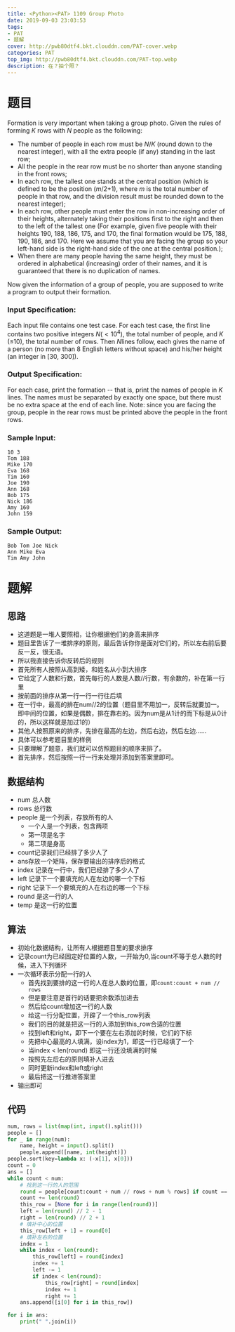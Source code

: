 ```yaml
---
title: <Python><PAT> 1109 Group Photo
date: 2019-09-03 23:03:53
tags:
- PAT
- 题解
cover: http://pwb80dtf4.bkt.clouddn.com/PAT-cover.webp
categories: PAT
top_img: http://pwb80dtf4.bkt.clouddn.com/PAT-top.webp
description: 在？拍个照？
---
```


# 题目

Formation is very important when taking a group photo. Given the rules of forming *K* rows with *N* people as the following:

- The number of people in each row must be *N*/*K* (round down to the nearest integer), with all the extra people (if any) standing in the last row;
- All the people in the rear row must be no shorter than anyone standing in the front rows;
- In each row, the tallest one stands at the central position (which is defined to be the position (*m*/2+1), where *m* is the total number of people in that row, and the division result must be rounded down to the nearest integer);
- In each row, other people must enter the row in non-increasing order of their heights, alternately taking their positions first to the right and then to the left of the tallest one (For example, given five people with their heights 190, 188, 186, 175, and 170, the final formation would be 175, 188, 190, 186, and 170. Here we assume that you are facing the group so your left-hand side is the right-hand side of the one at the central position.);
- When there are many people having the same height, they must be ordered in alphabetical (increasing) order of their names, and it is guaranteed that there is no duplication of names.

Now given the information of a group of people, you are supposed to write a program to output their formation.

### Input Specification:

Each input file contains one test case. For each test case, the first line contains two positive integers $N(<10^4)$, the total number of people, and *K* (≤10), the total number of rows. Then *N*lines follow, each gives the name of a person (no more than 8 English letters without space) and his/her height (an integer in [30, 300]).

### Output Specification:

For each case, print the formation -- that is, print the names of people in *K* lines. The names must be separated by exactly one space, but there must be no extra space at the end of each line. Note: since you are facing the group, people in the rear rows must be printed above the people in the front rows.

### Sample Input:

```in
10 3
Tom 188
Mike 170
Eva 168
Tim 160
Joe 190
Ann 168
Bob 175
Nick 186
Amy 160
John 159
```

### Sample Output:

```out
Bob Tom Joe Nick
Ann Mike Eva
Tim Amy John
```

# 题解

## 思路

+ 这道题是一堆人要照相，让你根据他们的身高来排序
+ 题目里告诉了一堆排序的原则，最后告诉你你是面对它们的，所以左右前后要反一反，很无语。
+ 所以我直接告诉你反转后的规则
+ 首先所有人按照从高到矮，和姓名从小到大排序
+ 它给定了人数和行数，首先每行的人数是人数//行数，有余数的，补在第一行里
+ 按前面的排序从第一行一行一行往后填
+ 在一行中，最高的排在num//2的位置（题目里不用加一，反转后就要加一。即中间的位置，如果是偶数，排在靠右的。因为num是从1计的而下标是从0计的，所以这样就是加过1的）
+ 其他人按照原来的排序，先排在最高的左边，然后右边，然后左边……
+ 具体可以参考题目里的样例
+ 只要理解了题意，我们就可以仿照题目的顺序来排了。
+ 首先排序，然后按照一行一行来处理并添加到答案里即可。

## 数据结构

+ num 总人数
+ rows 总行数
+ people 是一个列表，存放所有的人
  + 一个人是一个列表，包含两项
  + 第一项是名字
  + 第二项是身高
+ count记录我们已经排了多少人了
+ ans存放一个矩阵，保存要输出的排序后的格式
+ index 记录在一行中，我们已经排了多少人了
+ left 记录下一个要填充的人在左边的哪一个下标
+ right 记录下一个要填充的人在右边的哪一个下标
+ round 是这一行的人
+ temp 是这一行的位置

## 算法

+ 初始化数据结构，让所有人根据题目里的要求排序
+ 记录count为已经固定好位置的人数，一开始为0,当count不等于总人数的时候，进入下列循环
+ 一次循环表示分配一行的人
  + 首先找到要排的这一行的人在总人数的位置，即`count:count + num // rows`
  + 但是要注意是首行的话要把余数添加进去
  + 然后给count增加这一行的人数
  + 给这一行分配位置，开辟了一个this_row列表
  + 我们的目的就是把这一行的人添加到this_row合适的位置
  + 找到left和right，即下一个要在左右添加的时候，它们的下标
  + 先把中心最高的人填满，设index为1，即这一行已经填了一个
  + 当index < len(round) 即这一行还没填满的时候
  + 按照先左后右的原则填补人进去
  + 同时更新index和left或right
  + 最后把这一行推进答案里
+ 输出即可

## 代码

```python
num, rows = list(map(int, input().split()))
people = []
for _ in range(num):
    name, height = input().split()
    people.append([name, int(height)])
people.sort(key=lambda x: (-x[1], x[0]))
count = 0
ans = []
while count < num:
    # 找到这一行的人的范围
    round = people[count:count + num // rows + num % rows] if count == 0 else people[count:count + num // rows]
    count += len(round)
    this_row = [None for i in range(len(round))]
    left = len(round) // 2 - 1
    right = len(round) // 2 + 1
    # 填补中心的位置
    this_row[left + 1] = round[0]
    # 填补左右的位置
    index = 1
    while index < len(round):
        this_row[left] = round[index]
        index += 1
        left -= 1
        if index < len(round):
            this_row[right] = round[index]
            index += 1
            right += 1
    ans.append([i[0] for i in this_row])

for i in ans:
    print(" ".join(i))

```

